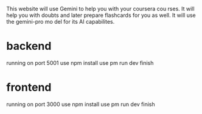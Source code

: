 This website will use Gemini to help you with your coursera cou
rses. It will help you with doubts and later prepare flashcards for you as well. It will use the gemini-pro mo
del for its AI capabilites.


# backend 
 running on port 5001
 use npm install
 use pm run dev
 finish
# frontend
 running on port 3000
 use npm install
 use pm run dev
 finish